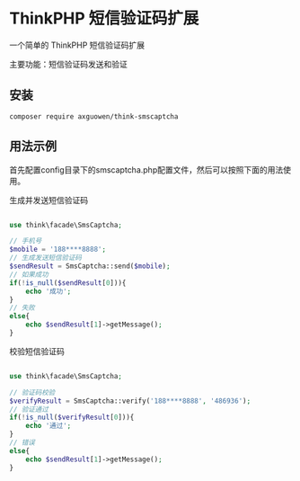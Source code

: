 # ThinkPHP 短信验证码扩展

一个简单的 ThinkPHP 短信验证码扩展

主要功能：短信验证码发送和验证

## 安装

~~~
composer require axguowen/think-smscaptcha
~~~

## 用法示例

首先配置config目录下的smscaptcha.php配置文件，然后可以按照下面的用法使用。

生成并发送短信验证码

~~~php

use think\facade\SmsCaptcha;

// 手机号
$mobile = '188****8888';
// 生成发送短信验证码
$sendResult = SmsCaptcha::send($mobile);
// 如果成功
if(!is_null($sendResult[0])){
    echo '成功';
}
// 失败
else{
    echo $sendResult[1]->getMessage();
}

~~~

校验短信验证码

~~~php

use think\facade\SmsCaptcha;

// 验证码校验
$verifyResult = SmsCaptcha::verify('188****8888', '486936');
// 验证通过
if(!is_null($verifyResult[0])){
    echo '通过';
}
// 错误
else{
    echo $sendResult[1]->getMessage();
}

~~~